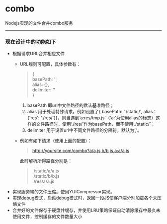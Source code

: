 combo
=====


Nodejs实现的文件合并combo服务

---

### 现在设计中的功能如下

- 根据请求URL合并相应文件
	- URL规则可配置，具体参数有：
		> {  
		> 	basePath: '',  
		>	alias: {},  
		>	delimiter: ''  
		> }  

		1. basePath 即url中文件路径的默认基准路径；  
		2. alias 用于处理特殊请求。例如设置了{ basePath: './static/', alias： {'res': './res/'}}，则当遇到‘a:res/tmp.js’（‘a:’为使用alias的标志）这样的文件路径时，使用‘./res/’作为basePath，而不使用‘./static/’；  
		3. delimiter 用于设置url中不同文件路径的分隔符，默认为‘,’。  
	- 例如有如下请求（使用上面的配置）：
		> http://yoursite.com/combo?a/a.js,b/b.js,a:a/a.js  

		此时解析所得路径分别是：
		> ./static/a/a.js  
		> ./static/b/b.js  
		> ./res/a/a.js
- 实现服务端的文件压缩。使用YUICompressor实现。
- 实现debug模式，启动debug模式时，返回一段JS使客户端分别加载各个未压缩文件
- 合并好的文件保存于硬盘并缓存，并使用LRU策略保证自动清除缓存中最久未使用文件，控制缓存的文件数量大小

